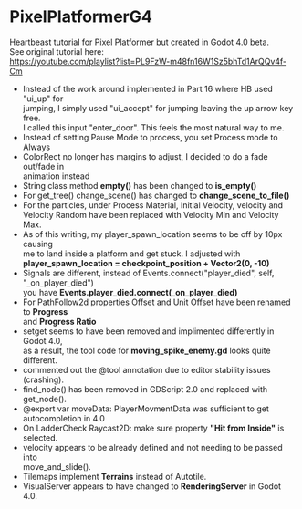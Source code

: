 # PixelPlatformerG4
Heartbeast tutorial for Pixel Platformer but created in Godot 4.0 beta.<br>
See original tutorial here: <br>
	https://youtube.com/playlist?list=PL9FzW-m48fn16W1Sz5bhTd1ArQQv4f-Cm <br>
* Instead of the work around implemented in Part 16 where HB used "ui_up" for  <br>
	jumping, I simply used "ui_accept" for jumping leaving the up arrow key free. <br>
	I called this input "enter_door".  This feels the most natural way to me. <br>
* Instead of setting Pause Mode to process, you set Process mode to Always <br>
* ColorRect no longer has margins to adjust, I decided to do a fade out/fade in <br>
	animation instead <br>
* String class method **empty()** has been changed to **is_empty()** <br>
* For get_tree() change_scene() has changed to **change_scene_to_file()** <br>
* For the particles, under Process Material, Initial Velocity, velocity and  <br>
	Velocity Random have been replaced with Velocity Min and Velocity Max. <br>
* As of this writing, my player_spawn_location seems to be off by 10px causing <br>
	me to land inside a platform and get stuck.  I adjusted with <br>
	**player_spawn_location = checkpoint_position + Vector2(0, -10)** <br>
* Signals are different, instead of Events.connect("player_died", self, "_on_player_died") <br>
	you have **Events.player_died.connect(_on_player_died)** <br>
* For PathFollow2d properties Offset and Unit Offset have been renamed to **Progress** <br> 
	and **Progress Ratio** <br>
* setget seems to have been removed and implimented differently in Godot 4.0, <br>
	as a result, the tool code for **moving_spike_enemy.gd** looks quite different. <br>
* commented out the @tool annotation due to editor stability issues (crashing). <br>
* find_node() has been removed in GDScript 2.0 and replaced with get_node(). <br>
* @export var moveData: PlayerMovmentData was sufficient to get autocompletion in 4.0 <br>
* On LadderCheck Raycast2D: make sure property **"Hit from Inside"** is selected. <br>
* velocity appears to be already defined and not needing to be passed into <br>
	move_and_slide().<br>
* Tilemaps implement **Terrains** instead of Autotile. <br>
* VisualServer appears to have changed to **RenderingServer** in Godot 4.0. <br>
